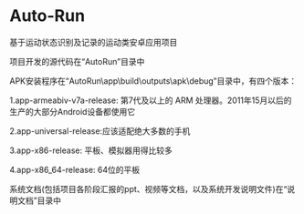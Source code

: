 ﻿# Auto-Run
基于运动状态识别及记录的运动类安卓应用项目


项目开发的源代码在“AutoRun”目录中


APK安装程序在“AutoRun\app\build\outputs\apk\debug”目录中，有四个版本：

1.app-armeabiv-v7a-release: 第7代及以上的 ARM 处理器。2011年15月以后的生产的大部分Android设备都使用它

2.app-universal-release:应该适配绝大多数的手机

3.app-x86-release: 平板、模拟器用得比较多

4.app-x86_64-release: 64位的平板


系统文档(包括项目各阶段汇报的ppt、视频等文档，以及系统开发说明文件)在“说明文档”目录中
